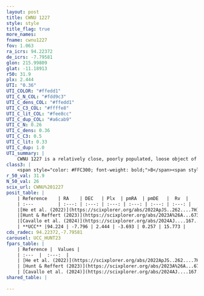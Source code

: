 ```yaml
---
layout: post
title: CWNU 1227
style: style
title_flag: true
more_names: 
fname: cwnu1227
fov: 1.063
ra_icrs: 94.22372
de_icrs: -7.79581
glon: 215.99809
glat: -11.18913
r50: 31.9
plx: 2.444
UTI: "0.36"
UTI_COLOR: "#ffedd1"
UTI_C_N_COL: "#fdd9c3"
UTI_C_dens_COL: "#ffedd1"
UTI_C_C3_COL: "#ffffe8"
UTI_C_lit_COL: "#fee8cc"
UTI_C_dup_COL: "#a6cab9"
UTI_C_N: 0.26
UTI_C_dens: 0.36
UTI_C_C3: 0.5
UTI_C_lit: 0.33
UTI_C_dup: 1.0
UTI_summary: |
    CWNU 1227 is a relatively close, poorly populated, loose object of intermediate C3 quality. It was recently reported in the literature.
class3: |
    <span style="color: #FFC300; font-weight: bold;">B</span><span style="color: #FFC300; font-weight: bold;">B</span>
r_50_val: 31.9
N_50_val: 26
scix_url: CWNU%201227
posit_table: |
    | Reference    | RA    | DEC   | Plx  | pmRA  | pmDE   |  Rv  |
    | :---         | :---: | :---: | :---: | :---: | :---: | :---: |
    |[He et al. (2022)](https://scixplorer.org/abs/2022ApJS..262....7H) | 94.585 | -7.847 | 2.436 | -3.929 | 1.259 | -- |
    |[Hunt & Reffert (2023)](https://scixplorer.org/abs/2023A%26A...673A.114H) | 94.614 | -7.781 | 2.496 | -3.932 | -0.157 | 30.609 |
    |[Cavallo et al. (2024)](https://scixplorer.org/abs/2024AJ....167...12C) | 94.817 | -7.485 | 2.495 | -- | -- | -- |
    | **UCC** |94.224 | -7.796 | 2.444 | -3.693 | 0.257 | 15.773 | 
cds_radec: 94.22372,-7.79581
carousel: UCC_HUNT23
fpars_table: |
    | Reference |  Values |
    | :---  |  :---:  |
    | [He et al. (2022)](https://scixplorer.org/abs/2022ApJS..262....7H) | `A0=1.0, logAge=8.5` |
    | [Hunt & Reffert (2023)](https://scixplorer.org/abs/2023A%26A...673A.114H) | `AV50=0.141, diffAV50=0.482, MOD50=8.017, logAge50=7.056` |
    | [Cavallo et al. (2024)](https://scixplorer.org/abs/2024AJ....167...12C) | `AV50=0.56, dMod50=8.06, logAge50=6.93, [Fe/H]50=-0.32` |
shared_table: |
    
---
```

